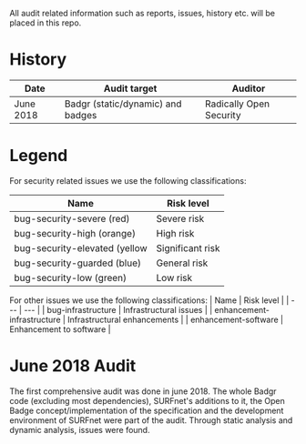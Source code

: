 All audit related information such as reports, issues, history etc. will be placed in this repo.

# History
| Date | Audit target | Auditor |
| --- | --- | --- |
| June 2018 | Badgr (static/dynamic) and badges | Radically Open Security |

# Legend
For security related issues we use the following classifications:

| Name | Risk level |
| --- | --- |
| bug-security-severe (red) | Severe risk |
| bug-security-high (orange) | High risk |
| bug-security-elevated (yellow | Significant risk |
| bug-security-guarded (blue) | General risk |
| bug-security-low (green) | Low risk |

For other issues we use the following classifications:
| Name | Risk level |
| --- | --- |
| bug-infrastructure | Infrastructural issues |
| enhancement-infrastructure | Infrastructural enhancements |
| enhancement-software | Enhancement to software |

# June 2018 Audit
The first comprehensive audit was done in june 2018. The whole Badgr code (excluding most dependencies), SURFnet's additions to it, the Open Badge concept/implementation of the specification and the development environment of SURFnet were part of the audit. Through static analysis and dynamic analysis, issues were found. 
